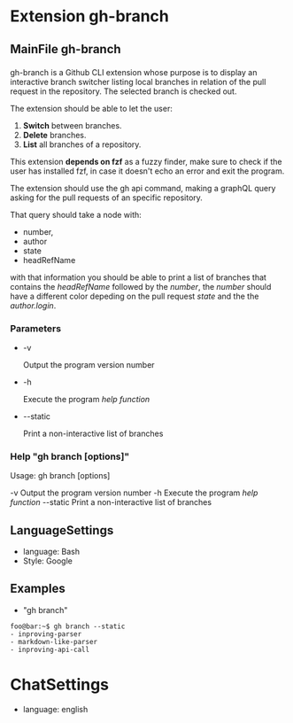 # Extension gh-branch

## MainFile gh-branch <p> 

gh-branch is a Github CLI extension whose purpose is to display an interactive branch switcher listing local branches in relation of the pull request in the repository.
The selected branch is checked out.

The extension should be able to let the user: 

1. **Switch** between branches.
2. **Delete** branches.
3. **List** all branches of a repository.

This extension **depends on fzf** as a fuzzy finder, make sure to check if the user has installed fzf,  in case it doesn't echo an error and exit the program.

The extension should use the gh api command, making a graphQL query asking for the pull requests of an specific repository.

That query should take a node with:

  - number,
  - author
  - state
  - headRefName

with that information you should be able to print a list of branches that contains the *headRefName* followed by the *number*, the *number* should have a different color depeding on the pull request *state* and the the *author.login*.

</p>

### Parameters

-  -v       <p> Output the program version number </p>
-  -h       <p> Execute the program *help function* </p>
-  --static <p> Print a non-interactive list of branches </p> 

### Help "gh branch [options]" <p> 

Usage: gh branch [options]

-v       Output the program version number
-h       Execute the program *help function*
--static Print a non-interactive list of branches

</p>

## LanguageSettings

- language: Bash
- Style: Google

## Examples 

- "gh branch" <p> 
```console
foo@bar:~$ gh branch --static
- inproving-parser
- markdown-like-parser
- inproving-api-call
```
</p>

# ChatSettings 
 - language: english 
